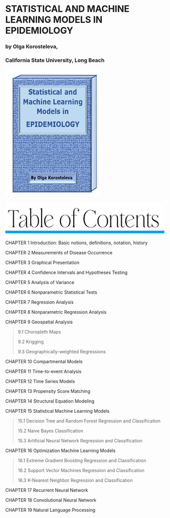 <html>

 <div>
 <h1>STATISTICAL AND MACHINE LEARNING MODELS IN EPIDEMIOLOGY</h1>
  <h3>by Olga Korosteleva,</h3>
  <h3>California State University, Long Beach</h3>
 </div>
   <div>
  <img src="cover.png" style="width:300px;height:400px;"> 
  </div>
  <br>
     <img src="toc.png" style="width:500px;height:100px;"> 
 <p>CHAPTER 1  Introduction: Basic notions, definitions, notation, history</p>
 <p>CHAPTER 2  Measurements of Disease Occurrence</p>
 <p>CHAPTER 3 Graphical Presentation</p>
 <p>CHAPTER 4 Confidence Intervals and Hypotheses Testing</p>
 <p>CHAPTER 5 Analysis of Variance</p>
 <p>CHAPTER 6 Nonparametric Statistical Tests</p>
 <p>CHAPTER 7 Regression Analysis</p>
 <p>CHAPTER 8 Nonparametric Regression Analysis</p>
 <p>CHAPTER 9 Geospatial Analysis</p>
  <blockquote>
    <p>9.1 Choropleth Maps</p>
    <p>9.2 Krigging</p>
    <p>9.3 Geographically-weighted Regressions</p>
  </blockquote>
 <p>CHAPTER 10 Compartmental Models</p>
 <p>CHAPTER 11 Time-to-event Analysis</p>
 <p>CHAPTER 12 Time Series Models</p>
 <p>CHAPTER 13 Propensity Score Matching</p>
 <p>CHAPTER 14 Structural Equation Modeling</p>
 <p> CHAPTER 15 Statistical Machine Learning Models</p>
  <blockquote>
  <p>15.1 Decision Tree and Random Forest Regression and Classification</p>
  <p>15.2 Naive Bayes Classification</p>
  <p>15.3 Artificial Neural Network Regression and Classification</p>
 </blockquote>
 <p>CHAPTER 16 Optimization Machine Learning Models</p>
 <blockquote>
  <p>16.1 Extreme Gradient Boosting Regression and Classification</p>
  <p>16.2 Support Vector Machines Regression and Classification</p>
  <p>16.3 K-Nearest Neighbor Regression and Classification</p>
 </blockquote>
  <p>CHAPTER 17 Recurrent Neural Network</p>
  <p>CHAPTER 18 Convolutional Neural Network</p>
  <p>CHAPTER 19 Natural Language Processing</p>
</html>
